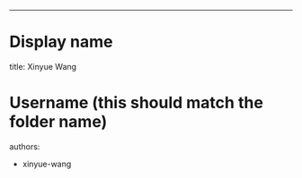 ---
# Display name
title: Xinyue Wang

# Username (this should match the folder name)
authors:
- xinyue-wang

